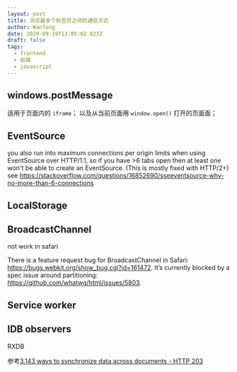 ```yaml
---
layout: post
title: 浏览器多个标签页之间的通信方式
author: WanTong
date: 2020-09-19T13:05:02.823Z
draft: false
tags:
  - frontend
  - 前端
  - javascript
---
```


## windows.postMessage

适用于页面内的 `iframe`； 以及从当前页面用 `window.open()` 打开的页面面；

## EventSource

you also run into maximum connections per origin limits when using EventSource over HTTP/1.1, so if you have >6 tabs open then at least one won't be able to create an EventSource. (This is mostly fixed with HTTP/2+)
see https://stackoverflow.com/questions/16852690/sseeventsource-why-no-more-than-6-connections

## LocalStorage

## BroadcastChannel

not work in safari

There is a feature request bug for BroadcastChannel in Safari: https://bugs.webkit.org/show_bug.cgi?id=161472. It’s currently blocked by a spec issue around partitioning: https://github.com/whatwg/html/issues/5803.

## Service worker

## IDB observers

RXDB

参考[3.143 ways to synchronize data across documents - HTTP 203](https://youtu.be/9UNwHmagedE)
